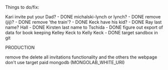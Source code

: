 Things to do/fix:

Kari invite
put your Dad? - DONE
michalski-lynch or lynch? - DONE
remove (jij)? - DONE
remove 'the train'? - DONE
Keck have his kid? - DONE
Ray last name? Hall - DONE
Kirsten last name to Tschida - DONE
figure out export of data for book keeping
Kelley Keck to Kelly Keck - DONE
target sandbox in git

PRODUCTION

remove the delete all invitations functionality and the others the webpage don't use
target paid mongodb (MONGOLAB_WHITE_URI)